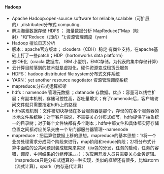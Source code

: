 #### Hadoop
- Apache Hadoop:open-source software for reliable,scalable（可扩展的）,distributed分布式 computing.
- 解决海量数据存储 HDFS ； 海量数据分析 MapReduce("Map（映射）"和"Reduce（归约）");资源管理调度（yarn）
- Hadoop 擅长日志分析
- 版本：apache官方版本； cloudera（CDH）稳定 有商业支持，在apache基础上打了一些patch；HDP（hortonworks data platform）
- 去IOE化（oracla 数据库， IBM 小型机，EMC存储，为代表的集中存储计算）
- 云计算目前落到的技术就是虚拟化，硬件资源变成租赁云服务
- HDFS：hadoop distributed file system分布式文件系统
- YARN：yet another resource negotiator 资源管理调度系统
- mapreduce:分布式运算框架
- hdfs：namenode 管理元数据 ；datanode 存数据。优点：容量可以线性扩展；有副本机制，存储可控性高，吞吐量增大；有了namenode后，客户端访问文件就只需要指定hdfs上的路径
- hdfs实现机制：文件被切块存储在多台服务器是那个，存储的在各个服务器的本地文件系统钟；对于客户端说，不需要关心分布式细节，hdfs提供了抽象统一的目录树；对于每个文件块都有多个副本；hdfs中都文件和具体都实际存储位置之间都对应关系交由一个专门都服务器管理--namenode
- mapreduce：把运算往数据上移的思想。mapreduce的基本思想：1/将一个业务处理需求分成两个阶段来进行，map阶段和reduce阶段；2/将分布式计算中面临的公共问题封装成框架来实现（jia包的分发，任务的启动，任务的容错，调度，中间结果的分组传递。。。）；3/应用开发人员只需要关心业务逻辑。（mapreduce只是分布式运算的一种实现，类似的框架还有很多，比如storm（流式计算），spark（内存迭代计算）
